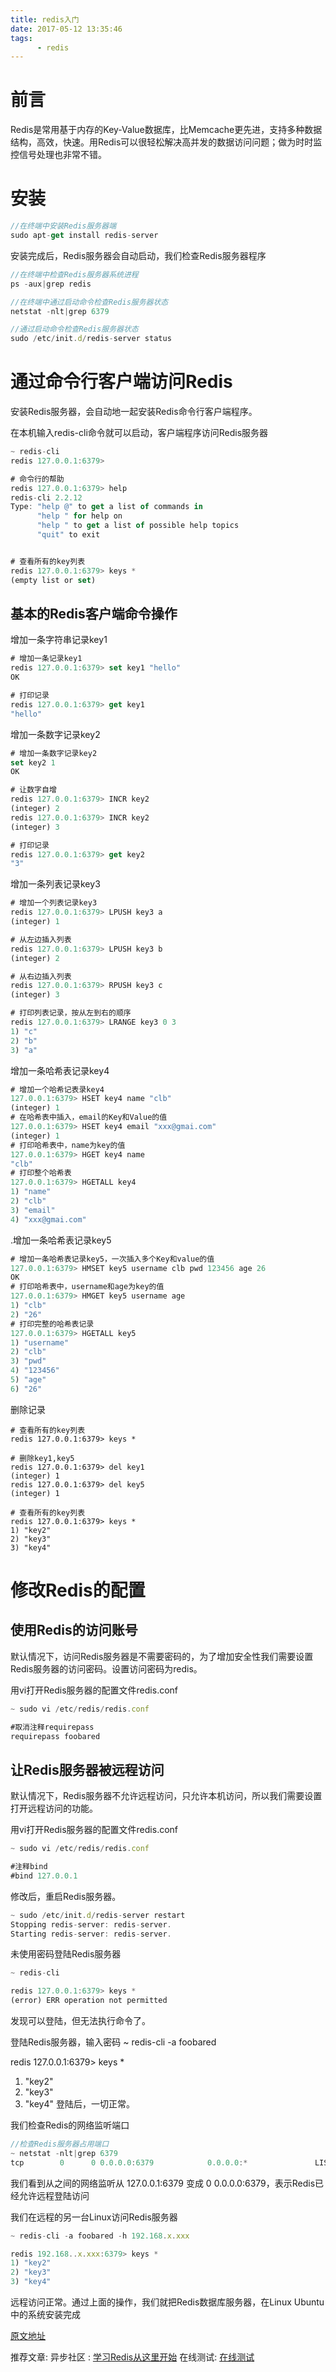 ```yaml
---
title: redis入门
date: 2017-05-12 13:35:46
tags:
      - redis
---
```

# 前言
Redis是常用基于内存的Key-Value数据库，比Memcache更先进，支持多种数据结构，高效，快速。用Redis可以很轻松解决高并发的数据访问问题；做为时时监控信号处理也非常不错。
# 安装
```javascript
//在终端中安装Redis服务器端
sudo apt-get install redis-server
```
安装完成后，Redis服务器会自动启动，我们检查Redis服务器程序
```javascript
//在终端中检查Redis服务器系统进程
ps -aux|grep redis
```
```javascript
//在终端中通过启动命令检查Redis服务器状态
netstat -nlt|grep 6379
```
```javascript
//通过启动命令检查Redis服务器状态
sudo /etc/init.d/redis-server status
```
# 通过命令行客户端访问Redis
安装Redis服务器，会自动地一起安装Redis命令行客户端程序。

在本机输入redis-cli命令就可以启动，客户端程序访问Redis服务器
```javascript
~ redis-cli
redis 127.0.0.1:6379>

# 命令行的帮助
redis 127.0.0.1:6379> help
redis-cli 2.2.12
Type: "help @" to get a list of commands in 
      "help " for help on 
      "help " to get a list of possible help topics
      "quit" to exit


# 查看所有的key列表
redis 127.0.0.1:6379> keys *
(empty list or set)
```
## 基本的Redis客户端命令操作
增加一条字符串记录key1
```javascript
# 增加一条记录key1
redis 127.0.0.1:6379> set key1 "hello"
OK

# 打印记录
redis 127.0.0.1:6379> get key1
"hello"
```
增加一条数字记录key2
```javascript
# 增加一条数字记录key2
set key2 1
OK

# 让数字自增
redis 127.0.0.1:6379> INCR key2
(integer) 2
redis 127.0.0.1:6379> INCR key2
(integer) 3

# 打印记录
redis 127.0.0.1:6379> get key2
"3"
```
增加一条列表记录key3
```javascript
# 增加一个列表记录key3
redis 127.0.0.1:6379> LPUSH key3 a
(integer) 1

# 从左边插入列表
redis 127.0.0.1:6379> LPUSH key3 b
(integer) 2

# 从右边插入列表
redis 127.0.0.1:6379> RPUSH key3 c
(integer) 3

# 打印列表记录，按从左到右的顺序
redis 127.0.0.1:6379> LRANGE key3 0 3
1) "c"
2) "b"
3) "a"
```
增加一条哈希表记录key4
```javascript
# 增加一个哈希记表录key4
127.0.0.1:6379> HSET key4 name "clb"
(integer) 1
# 在哈希表中插入，email的Key和Value的值
127.0.0.1:6379> HSET key4 email "xxx@gmai.com"
(integer) 1
# 打印哈希表中，name为key的值
127.0.0.1:6379> HGET key4 name
"clb"
# 打印整个哈希表
127.0.0.1:6379> HGETALL key4
1) "name"
2) "clb"
3) "email"
4) "xxx@gmai.com"
```
.增加一条哈希表记录key5
```javascript
# 增加一条哈希表记录key5，一次插入多个Key和value的值
127.0.0.1:6379> HMSET key5 username clb pwd 123456 age 26
OK
# 打印哈希表中，username和age为key的值
127.0.0.1:6379> HMGET key5 username age
1) "clb"
2) "26"
# 打印完整的哈希表记录
127.0.0.1:6379> HGETALL key5
1) "username"
2) "clb"
3) "pwd"
4) "123456"
5) "age"
6) "26"
```

删除记录
```javascrpt
# 查看所有的key列表
redis 127.0.0.1:6379> keys *

# 删除key1,key5
redis 127.0.0.1:6379> del key1
(integer) 1
redis 127.0.0.1:6379> del key5
(integer) 1

# 查看所有的key列表
redis 127.0.0.1:6379> keys *
1) "key2"
2) "key3"
3) "key4"
```

# 修改Redis的配置
##  使用Redis的访问账号
默认情况下，访问Redis服务器是不需要密码的，为了增加安全性我们需要设置Redis服务器的访问密码。设置访问密码为redis。

用vi打开Redis服务器的配置文件redis.conf
```javascript
~ sudo vi /etc/redis/redis.conf

#取消注释requirepass
requirepass foobared
```
## 让Redis服务器被远程访问
默认情况下，Redis服务器不允许远程访问，只允许本机访问，所以我们需要设置打开远程访问的功能。

用vi打开Redis服务器的配置文件redis.conf
```javascript
~ sudo vi /etc/redis/redis.conf

#注释bind
#bind 127.0.0.1
```
修改后，重启Redis服务器。
```javascript
~ sudo /etc/init.d/redis-server restart
Stopping redis-server: redis-server.
Starting redis-server: redis-server.
```
未使用密码登陆Redis服务器
```javascript
~ redis-cli

redis 127.0.0.1:6379> keys *
(error) ERR operation not permitted
```
发现可以登陆，但无法执行命令了。

登陆Redis服务器，输入密码
~  redis-cli -a foobared

redis 127.0.0.1:6379> keys *
1) "key2"
2) "key3"
3) "key4"
登陆后，一切正常。

我们检查Redis的网络监听端口
```javascript
//检查Redis服务器占用端口
~ netstat -nlt|grep 6379
tcp        0      0 0.0.0.0:6379            0.0.0.0:*               LISTEN
```
我们看到从之间的网络监听从 127.0.0.1:6379 变成 0 0.0.0.0:6379，表示Redis已经允许远程登陆访问

我们在远程的另一台Linux访问Redis服务器
```javascript
~ redis-cli -a foobared -h 192.168.x.xxx

redis 192.168..x.xxx:6379> keys *
1) "key2"
2) "key3"
3) "key4"
```
远程访问正常。通过上面的操作，我们就把Redis数据库服务器，在Linux Ubuntu中的系统安装完成

[原文地址](http://blog.fens.me/linux-redis-install/)

推荐文章:
异步社区 : [学习Redis从这里开始](http://www.epubit.com.cn/article/200)
在线测试: [在线测试](http://try.redis.io/)